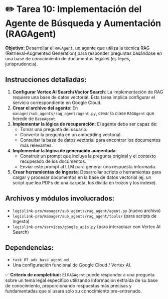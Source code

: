 # ✏️ Tarea 10: Implementación del Agente de Búsqueda y Aumentación (RAGAgent)

**Objetivo:** Desarrollar el `RAGAgent`, un agente que utiliza la técnica RAG (Retrieval-Augmented Generation) para responder preguntas basándose en una base de conocimiento de documentos legales (ej. leyes, jurisprudencia).

## Instrucciones detalladas:
1.  **Configurar Vertex AI Search/Vector Search**: La implementación de RAG requiere una base de datos vectorial. Esta tarea implica configurar el servicio correspondiente en Google Cloud.
2.  **Crear el archivo del agente**: En `manager/sub_agents/rag_agent/agent.py`, crear la clase `RAGAgent` que herede de `BaseAgent`.
3.  **Implementar la lógica de recuperación**: El agente debe ser capaz de:
    -   Tomar una pregunta del usuario.
    -   Convertir la pregunta en un embedding vectorial.
    -   Consultar la base de datos vectorial para encontrar los documentos más relevantes.
4.  **Implementar la lógica de generación aumentada**:
    -   Construir un prompt que incluya la pregunta original y el contexto recuperado de los documentos.
    -   Enviar este prompt al LLM para generar una respuesta informada.
5.  **Crear herramientas de ingesta**: Desarrollar scripts o herramientas para cargar y procesar documentos en la base de datos vectorial (ej. un script que lea PDFs de una carpeta, los divida en trozos y los indexe).

## Archivos y módulos involucrados:
-   `legislink-pro/manager/sub_agents/rag_agent/agent.py` (nuevo archivo)
-   `legislink-pro/manager/sub_agents/rag_agent/tools/` (para scripts de ingesta)
-   `legislink-pro/services/google_apis.py` (para interactuar con Vertex AI Search)

## Dependencias:
-   `task_07_adk_base_agent.md`
-   Una configuración funcional de Google Cloud / Vertex AI.

✅ **Criterio de completitud:** El `RAGAgent` puede responder a una pregunta sobre un tema legal específico utilizando información extraída de su base de conocimiento, proporcionando respuestas más precisas y fundamentadas que si usara solo su conocimiento pre-entrenado. 